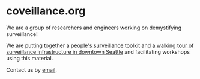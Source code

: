 <title>coveillance</title>

<link rel="icon" type="image/png" href="http://www.coveillance.org/eyes.png">
<link rel="stylesheet" href="styles/toolkit-styles.css" class="next-head">
<link rel="stylesheet" href="styles/page-style.css">

# coveillance.org

<!-- * [Watching the watchers: a workshop](http://www.coveillance.org/workshop) -->
<!-- * [A field guide to spotting surveillance cameras](http://www.coveillance.org/field-guide) -->
<!-- * [Who's watching you and how?](http://www.coveillance.org/whos-watching) -->
<!-- * [More info](http://www.coveillance.org/misc) -->

We are a group of researchers and engineers working on demystifying surveillance!

We are putting together a [people's surveillance toolkit](http://www.coveillance.org/toolkit) and [a walking tour of surveillance infrastructure in downtown Seattle](http://www.coveillance.org/tour) and facilitating workshops using this material.

Contact us by <a href="mailto:sousveillance@protonmail.com">email</a>.

